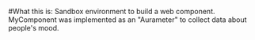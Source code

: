 #What this is:
Sandbox environment to build a web component.
MyComponent was implemented as an "Aurameter" to collect data about people's mood.